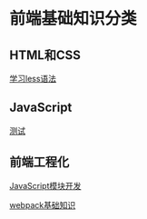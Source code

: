 # 前端基础知识分类

## HTML和CSS

[学习less语法](HTML和CSS/学习less语法.md)

## JavaScript

[测试](JavaScript/测试.md)

## 前端工程化

[JavaScript模块开发](前端工程化/JavaScript模块开发.md)

[webpack基础知识](前端工程化/webpack基础知识.md)

